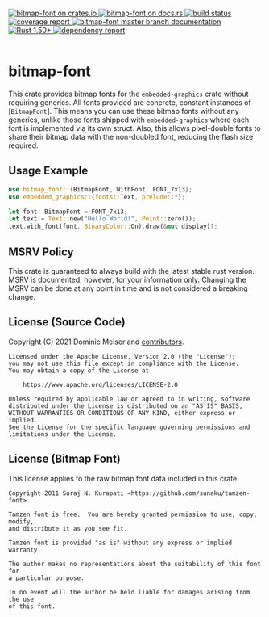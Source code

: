 <br/>
<div>
	<a href="https://crates.io/crates/bitmap-font">
		<img alt="bitmap-font on crates.io" src="https://img.shields.io/crates/v/bitmap-font.svg"/>
	</a>
	<a href="https://docs.rs/bitmap-font">
    	<img alt="bitmap-font on docs.rs" src="https://docs.rs/bitmap-font/badge.svg"/>
	</a>
	<a href="https://github.com/msrd0/bitmap-font/actions/workflows/rust.yml">
		<img alt="build status" src="https://github.com/msrd0/bitmap-font/actions/workflows/rust.yml/badge.svg"/>
	</a>
	<a href="https://msrd0.github.io/bitmap-font/tarpaulin-report.html">
		<img alt="coverage report" src="https://msrd0.github.io/bitmap-font/coverage.svg"/>
	</a>
	<a href="https://msrd0.github.io/bitmap-font/doc/bitmap-font/index.html">
		<img alt="bitmap-font master branch documentation" src="https://img.shields.io/badge/docs-master-blue.svg"/>
	</a>
    <a href="https://blog.rust-lang.org/2020/12/31/Rust-1.50.0.html">
        <img alt="Rust 1.50+" src="https://img.shields.io/badge/rustc-1.50+-orange.svg"/>
    </a>
	<a href="https://deps.rs/repo/github/msrd0/bitmap-font">
		<img alt="dependency report" src="https://deps.rs/repo/github/msrd0/bitmap-font/status.svg"/>
	</a>
</div>
<br/>

# bitmap-font

This crate provides bitmap fonts for the `embedded-graphics` crate without requiring generics. All
fonts provided are concrete, constant instances of [`BitmapFont`]. This means you can use these
bitmap fonts without any generics, unlike those fonts shipped with `embedded-graphics` where each
font is implemented via its own struct. Also, this allows pixel-double fonts to share their bitmap
data with the non-doubled font, reducing the flash size required.

## Usage Example

```rust
use bitmap_font::{BitmapFont, WithFont, FONT_7x13};
use embedded_graphics::{fonts::Text, prelude::*};

let font: BitmapFont = FONT_7x13;
let text = Text::new("Hello World!", Point::zero());
text.with_font(font, BinaryColor::On).draw(&mut display)?;
```

## MSRV Policy

This crate is guaranteed to always build with the latest stable rust version. MSRV is documented; however, for your
information only. Changing the MSRV can be done at any point in time and is not considered a breaking change.

## License (Source Code)

Copyright (C) 2021 Dominic Meiser and [contributors](https://github.com/msrd0/bitmap-font/graphs/contributors).

```
Licensed under the Apache License, Version 2.0 (the "License");
you may not use this file except in compliance with the License.
You may obtain a copy of the License at

	https://www.apache.org/licenses/LICENSE-2.0

Unless required by applicable law or agreed to in writing, software
distributed under the License is distributed on an "AS IS" BASIS,
WITHOUT WARRANTIES OR CONDITIONS OF ANY KIND, either express or implied.
See the License for the specific language governing permissions and
limitations under the License.
```

## License (Bitmap Font)

This license applies to the raw bitmap font data included in this crate.

```
Copyright 2011 Suraj N. Kurapati <https://github.com/sunaku/tamzen-font>

Tamzen font is free.  You are hereby granted permission to use, copy, modify,
and distribute it as you see fit.

Tamzen font is provided "as is" without any express or implied warranty.

The author makes no representations about the suitability of this font for
a particular purpose.

In no event will the author be held liable for damages arising from the use
of this font.
```
